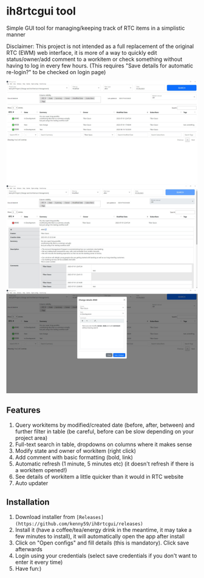 # ih8rtcgui tool

Simple GUI tool for managing/keeping track of RTC items in a simplistic manner

Disclaimer: This project is not intended as a full replacement of the original RTC (EWM) web interface, it is more of a way to quickly edit status/owner/add comment to a workitem or check something without having to log in every few hours. (This requires "Save details for automatic re-login?" to be checked on login page)  

![img.png](img.png)
![img_1.png](img_1.png)
![img_2.png](img_2.png)

## Features
1. Query workitems by modified/created date (before, after, between) and further filter in table (be careful, before can be slow depending on your project area)
2. Full-text search in table, dropdowns on columns where it makes sense
3. Modify state and owner of workitem (right click)
4. Add comment with basic formatting (bold, link)
5. Automatic refresh (1 minute, 5 minutes etc) (it doesn't refresh if there is a workitem opened!)
6. See details of workitem a little quicker than it would in RTC website
7. Auto updater

## Installation
1. Download installer from `[Releases](https://github.com/kenny59/ih8rtcgui/releases)`
2. Install it (have a coffee/tea/energy drink in the meantime, it may take a few minutes to install), it will automatically open the app after install
3. Click on "Open configs" and fill details (this is mandatory). Click save afterwards
4. Login using your credentials (select save credentials if you don't want to enter it every time)
5. Have fun:)
